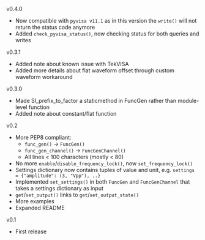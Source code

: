 v0.4.0
- Now compatible with `pyvisa v11.1` as in this version the `write()` will not return the status code anymore
- Added `check_pyvisa_status()`, now checking status for both queries and writes

v0.3.1
- Added note about known issue with TekVISA
- Added more details about flat waveform offset through custom waveform workaround

v0.3.0
- Made SI_prefix_to_factor a staticmethod in FuncGen rather than module-level function
- Added note about constant/flat function

v0.2
- More PEP8 compliant:
  - `func_gen()` -> `FuncGen()`
  - `func_gen_channel()` -> `FuncGenChannel()`
  - All lines < 100 characters (mostly < 80)
- No more `enable`/`disable_frequency_lock()`, now `set_frequency_lock()`
- Settings dictionary now contains tuples of value and unit, e.g. `settings = {"amplitude": (3, "Vpp"), ..}`
- Implemented `set_settings()` in both `FuncGen` and `FuncGenChannel` that takes a settings dictionary as input
- `get`/`set_output()` links to `get`/`set_output_state()`
- More examples
- Expanded README

v0.1
- First release
